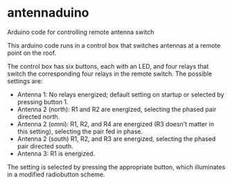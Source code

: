 # antennaduino
Arduino code for controlling remote antenna switch

This arduino code runs in a control box that switches antennas at a remote point on the roof.

The control box has six buttons, each with an LED, and four relays that switch the corresponding four relays in the remote switch. The possible settings are:

* Antenna 1: No relays energized; default setting on startup or selected by pressing button 1.
* Antenna 2 (north): R1 and R2 are energized, selecting  the phased pair directed north.
* Antenna 2 (omni): R1, R2, and R4 are energized (R3 doesn't matter in this setting), selecting the pair fed in phase.
* Antenna 2 (south) R1, R2, and R3 are energized, selecting the phased pair directed south.
* Antenna 3: R1 is energized.

The setting is selected by pressing the appropriate button, which illuminates in a modified radiobutton scheme.
